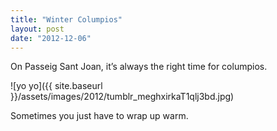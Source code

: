 ```yaml
---
title: "Winter Columpios"
layout: post
date: "2012-12-06"
---
```


On Passeig Sant Joan, it’s always the right time for columpios.

![yo yo]({{ site.baseurl }}/assets/images/2012/tumblr_meghxirkaT1qlj3bd.jpg)

Sometimes you just have to wrap up warm.
